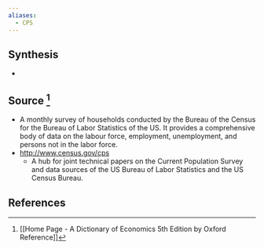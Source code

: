 ```yaml
---
aliases:
  - CPS
---
```

## Synthesis
- 
## Source [^1]
- A monthly survey of households conducted by the Bureau of the Census for the Bureau of Labor Statistics of the US. It provides a comprehensive body of data on the labour force, employment, unemployment, and persons not in the labor force.
- http://www.census.gov/cps
	- A hub for joint technical papers on the Current Population Survey and data sources of the US Bureau of Labor Statistics and the US Census Bureau.
## References

[^1]: [[Home Page - A Dictionary of Economics 5th Edition by Oxford Reference]]